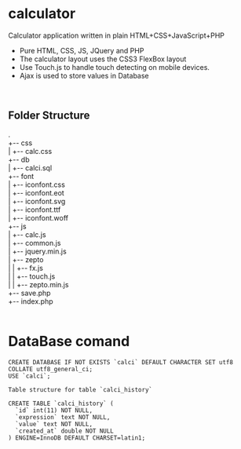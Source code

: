 # calculator

Calculator application written in plain HTML+CSS+JavaScript+PHP

  - Pure HTML, CSS, JS, JQuery and PHP
  - The calculator layout uses the CSS3 FlexBox layout
  - Use Touch.js to handle touch detecting on mobile devices.
  - Ajax is used to store values in Database
<br />

## Folder Structure
.<br />
+-- css<br />
|   +-- calc.css<br />
+-- db<br />
|   +-- calci.sql<br />
+-- font<br />
|   +-- iconfont.css<br />
|   +-- iconfont.eot<br />
|   +-- iconfont.svg<br />
|   +-- iconfont.ttf<br />
|   +-- iconfont.woff<br />
+-- js<br />
|   +-- calc.js<br />
|   +-- common.js<br />
|   +-- jquery.min.js<br />
|   +-- zepto<br />
|   |   +-- fx.js<br />
|   |   +-- touch.js<br />
|   |   +-- zepto.min.js<br />
+-- save.php<br />
+-- index.php<br />
<br />

# DataBase comand
```
CREATE DATABASE IF NOT EXISTS `calci` DEFAULT CHARACTER SET utf8 COLLATE utf8_general_ci;
USE `calci`;

Table structure for table `calci_history`

CREATE TABLE `calci_history` (
  `id` int(11) NOT NULL,
  `expression` text NOT NULL,
  `value` text NOT NULL,
  `created_at` double NOT NULL
) ENGINE=InnoDB DEFAULT CHARSET=latin1;
```
